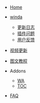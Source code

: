 <!-- WowCube/_sidebar.md-->


* [Home](/ "WowCube")


* [winda](winda/README.md "winda")
    * [更新日志](winda/docs/UPDATE.md "更新日志")
    * [插件问题](winda/docs/user/faq.md "插件问题")
    * [用户反馈](winda/docs/user/ask.md "用户反馈")

* [视频更新](home/links.md "视频更新")

* [图文教程](home/article.md "图文更新")

* Addons
    * [WA](addons/wa.md "WA")
    * [TOC](tingfeng/Addons/docs/TOC-format.md "TOC")


* [FAQ](user/faq.md "FAQ")
